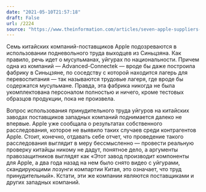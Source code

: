 ```yaml
---
date: "2021-05-10T21:57:18"
draft: False
url: /2224
source: "https://www.theinformation.com/articles/seven-apple-suppliers-accused-of-using-forced-labor-from-xinjiang"
---
```


Семь китайских компаний-поставщиков Apple подозреваются в использовании подневольного труда выходцев из Синьцзяна. Как правило, речь идет о мусульманах, уйгурах по национальности. Причем одна из компаний — Advanced-Connectek — вроде бы даже построила фабрику в Синьцзяне, по соседству с которой находится лагерь для перевоспитания — так называются трудовые лагеря, где вроде бы содержатся мусульмане. Правда, эта фабрика никогда не была укомплектована персоналом полностью и ничего, кроме тестовых образцов продукции, пока не произвела.

Вопрос использования принудительного труда уйгуров на китайских заводах поставщиков западных компаний поднимается далеко не впервые. Apple уже сообщала о результатах собственного расследования, которое не выявило таких случаев среди контрагентов Apple. Стоит, конечно, отдавать себе отчет, что проведение такого расследования выглядит в меру бессмысленно — провести реальную проверку китайцы никому не дадут, понятное дело, а аргументы правозащитников выглядят как «Этот завод производит компоненты для Apple, а два года назад на нем было снято видео с уйгурами, скандирующими лозунги компартии Китая, это означает, что труд принудительный». Кстати, эти же компании являются поставщиками и других западных компаний.
